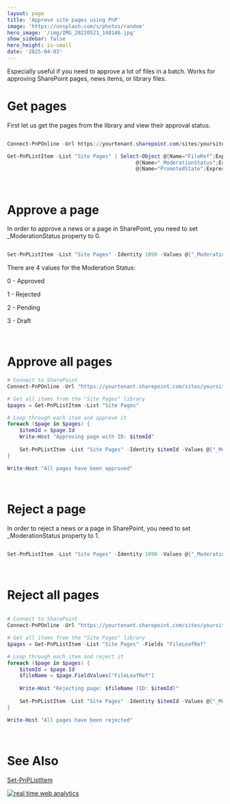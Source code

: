 ```yaml
---
layout: page
title: 'Approve site pages using PnP'
image: 'https://unsplash.com/s/photos/random'
hero_image: '/img/IMG_20220521_140146.jpg'
show_sidebar: false
hero_height: is-small
date: '2025-04-03'
---
```



Especially useful if you need to approve a lot of files in a batch. Works for approving SharePoint pages, news items, or library files.


# Get pages

First let us get the pages from the library and view their approval status.

```powershell

Connect-PnPOnline -Url https://yourtenant.sharepoint.com/sites/yoursite -Interactive -ClientId "b8d9-yourappid-709de"

Get-PnPListItem -List "Site Pages" | Select-Object @{Name="FileRef";Expression={$_.FieldValues["FileRef"]}}, 
                                          @{Name="_ModerationStatus";Expression={$_.FieldValues["_ModerationStatus"]}}, 
                                          @{Name="PromotedState";Expression={$_.FieldValues["PromotedState"]}}, Id

```


<br/>

# Approve a page

In order to approve a news or a page in SharePoint, you need to set _ModerationStatus property to 0.

```powershell

Set-PnPListItem -List "Site Pages" -Identity 1090 -Values @{"_ModerationStatus" = "0"}
```

There are 4 values for the Moderation Status:

0 - Approved

1 - Rejected

2 - Pending

3 - Draft

<br/>

# Approve all pages

```powershell
# Connect to SharePoint
Connect-PnPOnline -Url "https://yourtenant.sharepoint.com/sites/yoursite" -Interactive  -ClientId "b8d9-yourappid-709de"

# Get all items from the "Site Pages" library
$pages = Get-PnPListItem -List "Site Pages"

# Loop through each item and approve it
foreach ($page in $pages) {
    $itemId = $page.Id
    Write-Host "Approving page with ID: $itemId"
    
    Set-PnPListItem -List "Site Pages" -Identity $itemId -Values @{"_ModerationStatus" = "0"}
}

Write-Host "All pages have been approved"
```

<br/>

# Reject a page

In order to reject a news or a page in SharePoint, you need to set _ModerationStatus property to 1. 

```powershell

Set-PnPListItem -List "Site Pages" -Identity 1090 -Values @{"_ModerationStatus" = "1"}
```


<br/>


# Reject all pages


```powershell

# Connect to SharePoint
Connect-PnPOnline -Url "https://yourtenant.sharepoint.com/sites/yoursite" -Interactive

# Get all items from the "Site Pages" library
$pages = Get-PnPListItem -List "Site Pages" -Fields "FileLeafRef"

# Loop through each item and reject it
foreach ($page in $pages) {
    $itemId = $page.Id
    $fileName = $page.FieldValues["FileLeafRef"]
    
    Write-Host "Rejecting page: $fileName (ID: $itemId)"
    
    Set-PnPListItem -List "Site Pages" -Identity $itemId -Values @{"_ModerationStatus" = "1"}
}

Write-Host "All pages have been rejected"

```

<br/>

# See Also

[Set-PnPListItem](https://pnp.github.io/powershell/cmdlets/Set-PnPListItem.html)


<!-- Default Statcounter code for spo - sitepagesAll
https://powershellscripts.github.io/articles/en/spo/approvefiles
-->
<script type="text/javascript">
var sc_project=13111303; 
var sc_invisible=1; 
var sc_security="cef0a9f7"; 
var sc_client_storage="disabled"; 
</script>
<script type="text/javascript"
src="https://www.statcounter.com/counter/counter.js"
async></script>
<noscript><div class="statcounter"><a title="real time web
analytics" href="https://statcounter.com/"
target="_blank"><img class="statcounter"
src="https://c.statcounter.com/13111303/0/cef0a9f7/1/"
alt="real time web analytics"
referrerPolicy="no-referrer-when-downgrade"></a></div></noscript>
<!-- End of Statcounter Code -->